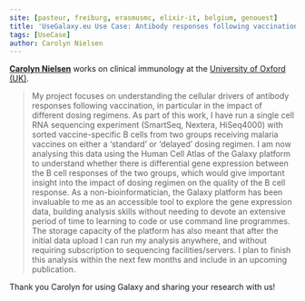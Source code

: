 ```yaml
---
site: [pasteur, freiburg, erasmusmc, elixir-it, belgium, genouest]
title: 'UseGalaxy.eu Use Case: Antibody responses following vaccination'
tags: [UseCase]
author: Carolyn Nielsen
---
```


[__Carolyn Nielsen__](https://www.ndm.ox.ac.uk/team/carolyn-nielsen) works on clinical immunology at the [University of Oxford (UK)](https://www.ox.ac.uk/).


> My project focuses on understanding the cellular drivers of antibody responses following vaccination, in particular in the impact of different dosing regimens. As part of this work, I have run a single cell RNA sequencing experiment (SmartSeq, Nextera, HiSeq4000) with sorted vaccine-specific B cells from two groups receiving malaria vaccines on either a ‘standard’ or ‘delayed’ dosing regimen. I am now analysing this data using the Human Cell Atlas of the Galaxy platform to understand whether there is differential gene expression between the B cell responses of the two groups, which would give important insight into the impact of dosing regimen on the quality of the B cell response. As a non-bioinformatician, the Galaxy platform has been invaluable to me as an accessible tool to explore the gene expression data, building analysis skills without needing to devote an extensive period of time to learning to code or use command line programmes. The storage capacity of the platform has also meant that after the initial data upload I can run my analysis anywhere, and without requiring subscription to sequencing facilities/servers. I plan to finish this analysis within the next few months and include in an upcoming publication.

Thank you Carolyn for using Galaxy and sharing your research with us!
